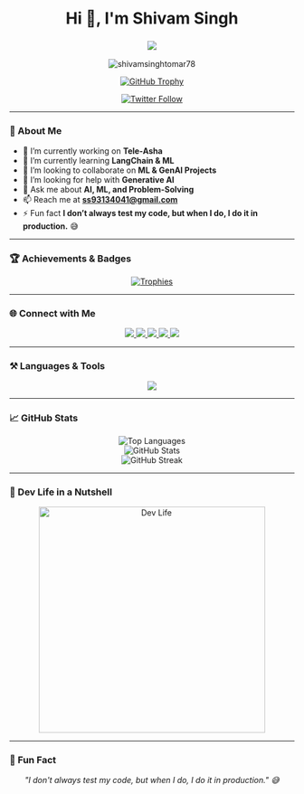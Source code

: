 <h1 align="center">Hi 👋, I'm Shivam Singh</h1>
<h3 align="center">
  <img src="https://readme-typing-svg.herokuapp.com?font=Fira+Code&pause=1000&color=36BCF7&center=true&vCenter=true&multiline=true&width=500&lines=Machine+Learning+%7C+AI+%7C+GenAI+Developer;Passionate+about+AI+and+Problem-Solving;Building+ML+Solutions+for+Impact" />
</h3>

<p align="center">
  <img src="https://komarev.com/ghpvc/?username=shivamsinghtomar78&label=Profile%20views&color=0e75b6&style=flat" alt="shivamsinghtomar78" />
</p>

<p align="center">
  <a href="https://github.com/ryo-ma/github-profile-trophy">
    <img src="https://github-profile-trophy.vercel.app/?username=shivamsinghtomar78&margin-w=15&row=1&theme=dracula" alt="GitHub Trophy" />
  </a>
</p>

<p align="center">
  <a href="https://twitter.com/leetdaily_78" target="_blank">
    <img src="https://img.shields.io/twitter/follow/leetdaily_78?logo=twitter&style=for-the-badge" alt="Twitter Follow" />
  </a>
</p>

---

### 🚀 About Me  
- 🔭 I’m currently working on **Tele-Asha**  
- 🌱 I’m currently learning **LangChain & ML**  
- 👯 I’m looking to collaborate on **ML & GenAI Projects**  
- 🤝 I’m looking for help with **Generative AI**  
- 💬 Ask me about **AI, ML, and Problem-Solving**  
- 📫 Reach me at **ss93134041@gmail.com**  
- ⚡ Fun fact **I don’t always test my code, but when I do, I do it in production.** 😅  

---

### 🏆 Achievements & Badges  
<p align="center">
  <a href="https://github.com/ryo-ma/github-profile-trophy">
    <img src="https://github-profile-trophy.vercel.app/?username=shivamsinghtomar78&theme=onedark&no-bg=true&no-frame=true&margin-w=10" alt="Trophies" />
  </a>
</p>

---

### 🌐 Connect with Me  
<p align="center">
  <a href="https://twitter.com/leetdaily_78" target="blank">
    <img src="https://img.icons8.com/color/40/000000/twitter--v1.png" />
  </a>
  <a href="https://linkedin.com/in/shivam-singh-81b160280" target="blank">
    <img src="https://img.icons8.com/fluency/40/000000/linkedin.png" />
  </a>
  <a href="https://instagram.com/shivamsinghtomar78" target="blank">
    <img src="https://img.icons8.com/fluency/40/000000/instagram-new.png" />
  </a>
  <a href="https://www.leetcode.com/shivamsinghtomar78" target="blank">
    <img src="https://img.icons8.com/external-tal-revivo-color-tal-revivo/40/000000/external-level-up-your-coding-skills-and-quickly-land-a-job-logo-color-tal-revivo.png" />
  </a>
  <a href="https://discord.gg/shivam2215" target="blank">
    <img src="https://img.icons8.com/color/40/000000/discord--v1.png" />
  </a>
</p>

---

### ⚒️ Languages & Tools  
<p align="center">
  <img src="https://skillicons.dev/icons?i=c,cpp,css,html,python,java,spring,react,flask,mysql,postgres,git" />
</p>

---

### 📈 GitHub Stats  
<p align="center">
  <img src="https://github-readme-stats.vercel.app/api/top-langs/?username=shivamsinghtomar78&layout=compact&theme=radical" alt="Top Languages" />
  <br />
  <img src="https://github-readme-stats.vercel.app/api?username=shivamsinghtomar78&show_icons=true&theme=radical" alt="GitHub Stats" />
  <br />
  <img src="https://github-readme-streak-stats.herokuapp.com/?user=shivamsinghtomar78&theme=radical" alt="GitHub Streak" />
</p>

---

### 🎥 Dev Life in a Nutshell  
<p align="center">
  <img src="https://media.giphy.com/media/LmNwrBhejkK9EFP504/giphy.gif" alt="Dev Life" width="400" />
</p>

---

### 💬 Fun Fact  
<p align="center">
  <em>"I don't always test my code, but when I do, I do it in production." 😅</em>
</p>
